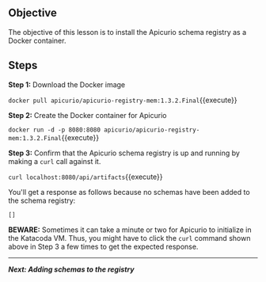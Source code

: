 ## Objective
The objective of this lesson is to install the Apicurio schema registry as a Docker container.

## Steps

**Step 1:** Download the Docker image

`docker pull apicurio/apicurio-registry-mem:1.3.2.Final`{{execute}}

**Step 2:** Create the Docker container for Apicurio

`docker run -d -p 8080:8080 apicurio/apicurio-registry-mem:1.3.2.Final`{{execute}}

**Step 3:** Confirm that the Apicurio schema registry is up and running by making a `curl` call against it.

`curl localhost:8080/api/artifacts`{{execute}}

You'll get a response as follows because no schemas have been added to the schema registry:

`[]`

**BEWARE:** Sometimes it can take a minute or two for Apicurio to initialize in the Katacoda VM. Thus, you might have to click the `curl` command shown above in Step 3 a few times to get the expected response.

---

***Next: Adding schemas to the registry***
